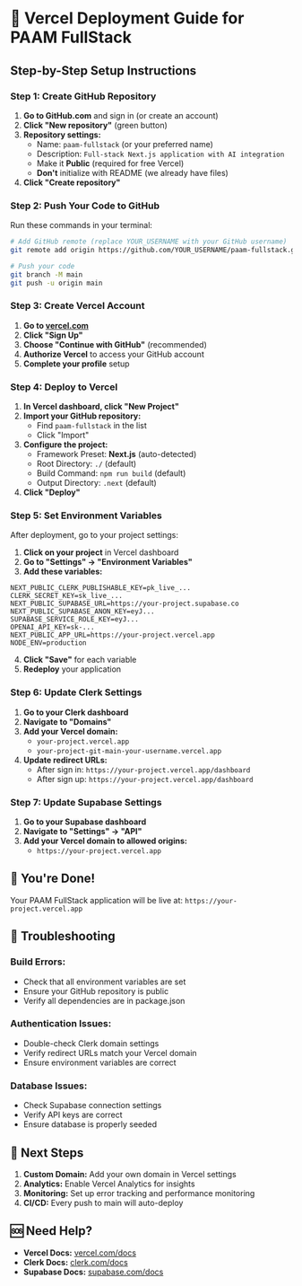 # 🚀 Vercel Deployment Guide for PAAM FullStack

## Step-by-Step Setup Instructions

### **Step 1: Create GitHub Repository**

1. **Go to GitHub.com** and sign in (or create an account)
2. **Click "New repository"** (green button)
3. **Repository settings:**
   - Name: `paam-fullstack` (or your preferred name)
   - Description: `Full-stack Next.js application with AI integration`
   - Make it **Public** (required for free Vercel)
   - **Don't** initialize with README (we already have files)
4. **Click "Create repository"**

### **Step 2: Push Your Code to GitHub**

Run these commands in your terminal:

```bash
# Add GitHub remote (replace YOUR_USERNAME with your GitHub username)
git remote add origin https://github.com/YOUR_USERNAME/paam-fullstack.git

# Push your code
git branch -M main
git push -u origin main
```

### **Step 3: Create Vercel Account**

1. **Go to [vercel.com](https://vercel.com)**
2. **Click "Sign Up"**
3. **Choose "Continue with GitHub"** (recommended)
4. **Authorize Vercel** to access your GitHub account
5. **Complete your profile** setup

### **Step 4: Deploy to Vercel**

1. **In Vercel dashboard, click "New Project"**
2. **Import your GitHub repository:**
   - Find `paam-fullstack` in the list
   - Click "Import"
3. **Configure the project:**
   - Framework Preset: **Next.js** (auto-detected)
   - Root Directory: `./` (default)
   - Build Command: `npm run build` (default)
   - Output Directory: `.next` (default)
4. **Click "Deploy"**

### **Step 5: Set Environment Variables**

After deployment, go to your project settings:

1. **Click on your project** in Vercel dashboard
2. **Go to "Settings" → "Environment Variables"**
3. **Add these variables:**

```
NEXT_PUBLIC_CLERK_PUBLISHABLE_KEY=pk_live_...
CLERK_SECRET_KEY=sk_live_...
NEXT_PUBLIC_SUPABASE_URL=https://your-project.supabase.co
NEXT_PUBLIC_SUPABASE_ANON_KEY=eyJ...
SUPABASE_SERVICE_ROLE_KEY=eyJ...
OPENAI_API_KEY=sk-...
NEXT_PUBLIC_APP_URL=https://your-project.vercel.app
NODE_ENV=production
```

4. **Click "Save"** for each variable
5. **Redeploy** your application

### **Step 6: Update Clerk Settings**

1. **Go to your Clerk dashboard**
2. **Navigate to "Domains"**
3. **Add your Vercel domain:**
   - `your-project.vercel.app`
   - `your-project-git-main-your-username.vercel.app`
4. **Update redirect URLs:**
   - After sign in: `https://your-project.vercel.app/dashboard`
   - After sign up: `https://your-project.vercel.app/dashboard`

### **Step 7: Update Supabase Settings**

1. **Go to your Supabase dashboard**
2. **Navigate to "Settings" → "API"**
3. **Add your Vercel domain to allowed origins:**
   - `https://your-project.vercel.app`

## 🎉 **You're Done!**

Your PAAM FullStack application will be live at:
`https://your-project.vercel.app`

## 🔧 **Troubleshooting**

### **Build Errors:**
- Check that all environment variables are set
- Ensure your GitHub repository is public
- Verify all dependencies are in package.json

### **Authentication Issues:**
- Double-check Clerk domain settings
- Verify redirect URLs match your Vercel domain
- Ensure environment variables are correct

### **Database Issues:**
- Check Supabase connection settings
- Verify API keys are correct
- Ensure database is properly seeded

## 📝 **Next Steps**

1. **Custom Domain:** Add your own domain in Vercel settings
2. **Analytics:** Enable Vercel Analytics for insights
3. **Monitoring:** Set up error tracking and performance monitoring
4. **CI/CD:** Every push to main will auto-deploy

## 🆘 **Need Help?**

- **Vercel Docs:** [vercel.com/docs](https://vercel.com/docs)
- **Clerk Docs:** [clerk.com/docs](https://clerk.com/docs)
- **Supabase Docs:** [supabase.com/docs](https://supabase.com/docs)
